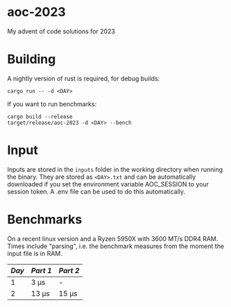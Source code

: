 # aoc-2023
My advent of code solutions for 2023

# Building
A nightly version of rust is required, for debug builds:
```
cargo run -- -d <DAY>
```
If you want to run benchmarks:
```
cargo build --release
target/release/aoc-2023 -d <DAY> --bench
```

# Input
Inputs are stored in the `inputs` folder in the working directory when running the binary.
They are stored as `<DAY>.txt` and can be automatically downloaded if you set the environment variable AOC_SESSION to your
session token. A .env file can be used to do this automatically.

# Benchmarks
On a recent linux version and a Ryzen 5950X with 3600 MT/s DDR4 RAM.
Times include "parsing", i.e. the benchmark measures from the moment the input file is in RAM.

| *Day* | *Part 1* | *Part 2* |
|-------|----------|----------|
|   1   |    3 µs  |    -     |
|   2   |   13 µs  |   15 µs  |
